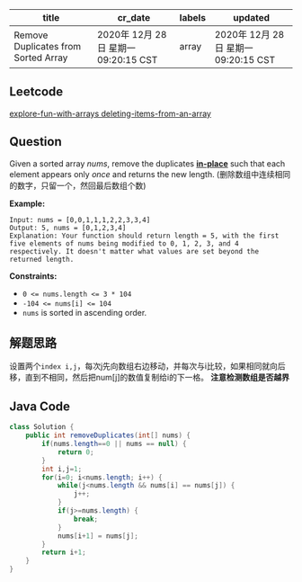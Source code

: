 

| title                               | cr_date                                  | labels | updated                                  |
| ----------------------------------- | ---------------------------------------- | ------ | ---------------------------------------- |
| Remove Duplicates from Sorted Array | 2020年 12月 28日     星期一 09:20:15 CST | array  | 2020年 12月 28日     星期一 09:20:15 CST |



## Leetcode

[explore-fun-with-arrays deleting-items-from-an-array](https://leetcode.com/explore/learn/card/fun-with-arrays/526/deleting-items-from-an-array/3248/) 



## Question

Given a sorted array *nums*, remove the duplicates [**in-place**](https://en.wikipedia.org/wiki/In-place_algorithm) such that each element appears only *once* and returns the new length. (删除数组中连续相同的数字，只留一个，然回最后数组个数)



**Example:**

```
Input: nums = [0,0,1,1,1,2,2,3,3,4]
Output: 5, nums = [0,1,2,3,4]
Explanation: Your function should return length = 5, with the first five elements of nums being modified to 0, 1, 2, 3, and 4 respectively. It doesn't matter what values are set beyond the returned length.
```

 

**Constraints:**

- `0 <= nums.length <= 3 * 104`
- `-104 <= nums[i] <= 104`
- `nums` is sorted in ascending order.

## 解题思路

设置两个`index i,j`，每次j先向数组右边移动，并每次与i比较，如果相同就向后移，直到不相同，然后把num[j]的数值复制给i的下一格。 **注意检测数组是否越界**



## Java Code

```java
class Solution {
    public int removeDuplicates(int[] nums) {
        if(nums.length==0 || nums == null) {
            return 0;
        }
        int i,j=1;
        for(i=0; i<nums.length; i++) {
            while(j<nums.length && nums[i] == nums[j]) {
                j++;
            }
            if(j>=nums.length) {
                break;
            }
            nums[i+1] = nums[j];
        }
        return i+1;
    }
}
```

